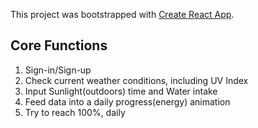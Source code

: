 This project was bootstrapped with [Create React App](https://github.com/facebook/create-react-app).

## Core Functions

1. Sign-in/Sign-up
2. Check current weather conditions, including UV Index
3. Input Sunlight(outdoors) time and Water intake
4. Feed data into a daily progress(energy) animation
5. Try to reach 100%, daily